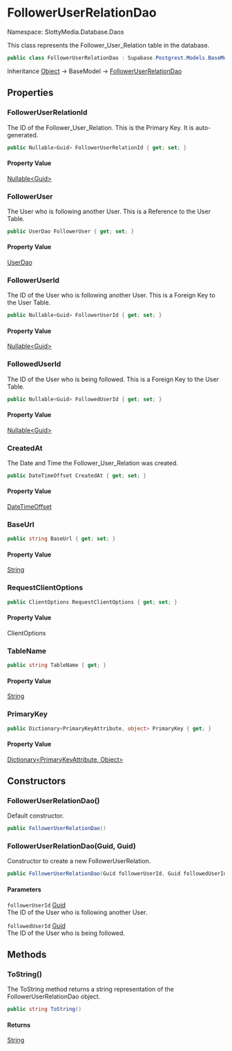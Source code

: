 # FollowerUserRelationDao

Namespace: SlottyMedia.Database.Daos

This class represents the Follower_User_Relation table in the database.

```csharp
public class FollowerUserRelationDao : Supabase.Postgrest.Models.BaseModel
```

Inheritance [Object](https://docs.microsoft.com/en-us/dotnet/api/system.object) → BaseModel → [FollowerUserRelationDao](./slottymedia.database.daos.followeruserrelationdao.md)

## Properties

### **FollowerUserRelationId**

The ID of the Follower_User_Relation. This is the Primary Key. It is auto-generated.

```csharp
public Nullable<Guid> FollowerUserRelationId { get; set; }
```

#### Property Value

[Nullable&lt;Guid&gt;](https://docs.microsoft.com/en-us/dotnet/api/system.nullable-1)<br>

### **FollowerUser**

The User who is following another User. This is a Reference to the User Table.

```csharp
public UserDao FollowerUser { get; set; }
```

#### Property Value

[UserDao](./slottymedia.database.daos.userdao.md)<br>

### **FollowerUserId**

The ID of the User who is following another User. This is a Foreign Key to the User Table.

```csharp
public Nullable<Guid> FollowerUserId { get; set; }
```

#### Property Value

[Nullable&lt;Guid&gt;](https://docs.microsoft.com/en-us/dotnet/api/system.nullable-1)<br>

### **FollowedUserId**

The ID of the User who is being followed. This is a Foreign Key to the User Table.

```csharp
public Nullable<Guid> FollowedUserId { get; set; }
```

#### Property Value

[Nullable&lt;Guid&gt;](https://docs.microsoft.com/en-us/dotnet/api/system.nullable-1)<br>

### **CreatedAt**

The Date and Time the Follower_User_Relation was created.

```csharp
public DateTimeOffset CreatedAt { get; set; }
```

#### Property Value

[DateTimeOffset](https://docs.microsoft.com/en-us/dotnet/api/system.datetimeoffset)<br>

### **BaseUrl**

```csharp
public string BaseUrl { get; set; }
```

#### Property Value

[String](https://docs.microsoft.com/en-us/dotnet/api/system.string)<br>

### **RequestClientOptions**

```csharp
public ClientOptions RequestClientOptions { get; set; }
```

#### Property Value

ClientOptions<br>

### **TableName**

```csharp
public string TableName { get; }
```

#### Property Value

[String](https://docs.microsoft.com/en-us/dotnet/api/system.string)<br>

### **PrimaryKey**

```csharp
public Dictionary<PrimaryKeyAttribute, object> PrimaryKey { get; }
```

#### Property Value

[Dictionary&lt;PrimaryKeyAttribute, Object&gt;](https://docs.microsoft.com/en-us/dotnet/api/system.collections.generic.dictionary-2)<br>

## Constructors

### **FollowerUserRelationDao()**

Default constructor.

```csharp
public FollowerUserRelationDao()
```

### **FollowerUserRelationDao(Guid, Guid)**

Constructor to create a new FollowerUserRelation.

```csharp
public FollowerUserRelationDao(Guid followerUserId, Guid followedUserId)
```

#### Parameters

`followerUserId` [Guid](https://docs.microsoft.com/en-us/dotnet/api/system.guid)<br>
The ID of the User who is following another User.

`followedUserId` [Guid](https://docs.microsoft.com/en-us/dotnet/api/system.guid)<br>
The ID of the User who is being followed.

## Methods

### **ToString()**

The ToString method returns a string representation of the FollowerUserRelationDao object.

```csharp
public string ToString()
```

#### Returns

[String](https://docs.microsoft.com/en-us/dotnet/api/system.string)<br>
